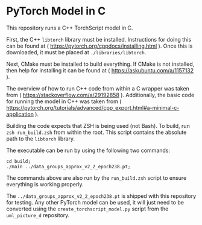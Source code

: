 # PyTorch Model in C

This repository runs a C++ TorchScript model in C.

First, the C++ `libtorch` library must be installed.
Instructions for doing this can be found at ( https://pytorch.org/cppdocs/installing.html ).
Once this is downloaded, it must be placed at `./libraries/libtorch`.

Next, CMake must be installed to build everything.
If CMake is not installed, then help for installing it can be found at ( https://askubuntu.com/a/1157132 ).

The overview of how to run C++ code from within a C wrapper was taken from ( https://stackoverflow.com/a/29192858 ).
Additionally, the basic code for running the model in C++ was taken from ( https://pytorch.org/tutorials/advanced/cpp_export.html#a-minimal-c-application ).

Building the code expects that ZSH is being used (not Bash).
To build, run `zsh run_build.zsh` from within the root.
This script contains the absolute path to the `libtorch` library.

The executable can be run by using the following two commands:

    cd build;
    ./main ../data_groups_approx_v2_2_epoch238.pt;

The commands above are also run by the `run_build.zsh` script to ensure everything is working properly.

The `../data_groups_approx_v2_2_epoch238.pt` is shipped with this repository for testing.
Any other PyTorch model can be used, it will just need to be converted using the `create_torchscript_model.py` script from the `uml_picture_d` repository.
